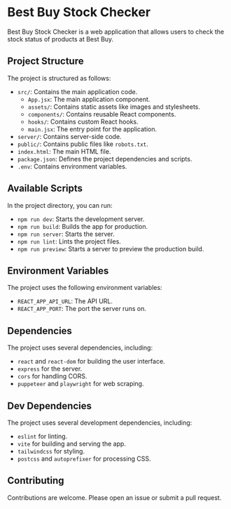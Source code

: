 # Best Buy Stock Checker

Best Buy Stock Checker is a web application that allows users to check the stock status of products at Best Buy.

## Project Structure

The project is structured as follows:

- `src/`: Contains the main application code.
  - `App.jsx`: The main application component.
  - `assets/`: Contains static assets like images and stylesheets.
  - `components/`: Contains reusable React components.
  - `hooks/`: Contains custom React hooks.
  - `main.jsx`: The entry point for the application.
- `server/`: Contains server-side code.
- `public/`: Contains public files like `robots.txt`.
- `index.html`: The main HTML file.
- `package.json`: Defines the project dependencies and scripts.
- `.env`: Contains environment variables.

## Available Scripts

In the project directory, you can run:

- `npm run dev`: Starts the development server.
- `npm run build`: Builds the app for production.
- `npm run server`: Starts the server.
- `npm run lint`: Lints the project files.
- `npm run preview`: Starts a server to preview the production build.

## Environment Variables

The project uses the following environment variables:

- `REACT_APP_API_URL`: The API URL.
- `REACT_APP_PORT`: The port the server runs on.

## Dependencies

The project uses several dependencies, including:

- `react` and `react-dom` for building the user interface.
- `express` for the server.
- `cors` for handling CORS.
- `puppeteer` and `playwright` for web scraping.

## Dev Dependencies

The project uses several development dependencies, including:

- `eslint` for linting.
- `vite` for building and serving the app.
- `tailwindcss` for styling.
- `postcss` and `autoprefixer` for processing CSS.

## Contributing

Contributions are welcome. Please open an issue or submit a pull request.
